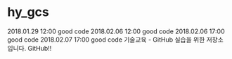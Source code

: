 # hy_gcs
2018.01.29 12:00 good code
2018.02.06 12:00 good code
2018.02.06 17:00 good code
2018.02.07 17:00 good code
기술교육 - GitHub 실습을 위한 저장소입니다.
GitHub!!